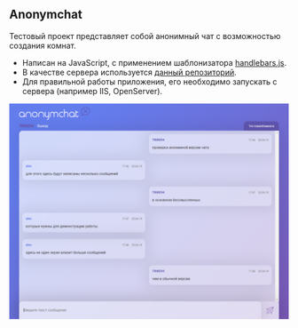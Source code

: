 ## Anonymchat

Тестовый проект представляет собой анонимный чат с возможностью создания комнат.
+ Написан на JavaScript, с применением шаблонизатора [handlebars.js](https://github.com/wycats/handlebars.js/).
+ В качестве сервера используется [данный репозиторий](https://github.com/SiberianTeletubbies/ChatAppBackend2).
+ Для правильной работы приложения, его необходимо запускать с сервера (например IIS, OpenServer).

![](https://github.com/ProjectsFolder/anonymchat/blob/master/screenshot.PNG)
